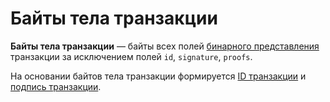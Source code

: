 # Байты тела транзакции

**Байты тела транзакции** — байты всех полей [бинарного представления](/ru/blockchain/binary-format/transaction-binary-format/) транзакции за исключением полей `id`, `signature`, `proofs`.

На основании байтов тела транзакции формируется [ID транзакции](/ru/blockchain/transaction/transaction-id) и [подпись транзакции](/ru/blockchain/transaction/transaction-signature).
